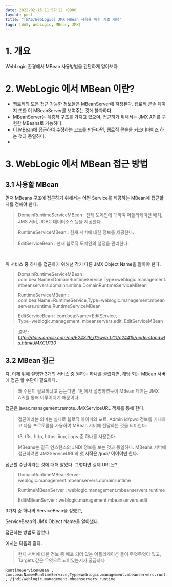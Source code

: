 ```yaml
---
date: 2022-02-15 11:57:12 +0900
layout: post
title: "[WAS/WebLogic] JMX MBean 사용을 위한 기초 개념"
tags: [WAS, WebLogic, MBean, JMX]
---
```


# 1. 개요

WebLogic 환경에서 MBean 사용방법을 간단하게 알아보자



# 2. WebLogic 에서 MBean 이란?

- 웹로직의 모든 접근 가능한 정보들은 MBeanServer에 저장된다. 웹로직 콘솔 페이지 또한 이 MBeanServer를 보여주는 것에 불과하다.
- MBeanServer는 계층적 구조를 가지고 있으며, 접근하기 위해서는 JMX API를 구현한 MBeans로 가능하다.
- 이 MBean에 접근하여 수정하는 코드를 만든다면, 웹로직 콘솔을 커스터마이즈 하는 것과 동일하다.
- 

# 3. WebLogic 에서 MBean 접근 방법

## 3.1 사용할 MBean

먼저 MBeans 구조에 접근하기 위해서는 어떤 Service를 제공하는 MBean에 접근할지를 정해야 한다.

>  DomainRuntimeServiceMBean : 전체 도메인에 대하여 어플리케이션 배치, JMS 서버, JDBC 데이터소스 등을 제공한다.
>
> RuntimeServiceMBean : 현재 서버에 대한 정보를 제공한다.
>
> EditServiceBean : 현재 웹로직 도메인의 설정을 관리한다.
<br>

위 서비스 중 하나를 접근하기 위해선 각기 다른 JMX Object Name을 알아야 한다.

>  DomainRuntimeServiceMBean : com.bea:Name=DomainRuntimeService,Type=weblogic.management.mbeanservers.domainruntime.DomainRuntimeServiceMBean
>
> RuntimeServiceMBean : com.bea:Name=RuntimeService,Type=weblogic.management.mbeanservers.runtime.RuntimeServiceMBean
>
> EditServiceBean : com.bea:Name=EditService, Type=weblogic.management. mbeanservers.edit. EditServiceMBean

> _출처 : http://docs.oracle.com/cd/E24329_01/web.1211/e24415/understandwls.htm#JMXCU130_



## 3.2 MBean 접근

자, 이제 위에 설명한 3개의 서비스 중 원하는 하나를 골랐다면, 해당 되는 MBean 서버에 접근 할 수단이 필요하다.

> 왜 수단이 필요하냐고 묻는다면, 1번에서 설명하였듯이 MBean 제어는 JMX API를 통해 이루어지기 때문이다.



접근은 javax.management.remote.JMXServiceURL 객체를 통해 한다.

> 접근이라는 의미는 실제로 웹로직 아이피와 포트, Admin id/pwd 정보를 기재하고 다음 프로토콜을 사용하여 MBean 서버에 전달하는 것을 의미한다.
>
> t3, t3s, http, https, iiop, iiops 중 하나를 사용한다.
>
> MBeans는 결국 인스턴스의 JNDI 정보를 보는 것과 동일하다. MBeans 서버에 접근하려면 JMXServiceURL의 **첫 시작은 /jndi/ 이어야만 한다.**


접근할 수단이라는 것에 대해 알았다. 그렇다면 실제 URL은?

> DomainRuntimeMBeanServer : weblogic.management.mbeanservers.domainruntime
>
> RuntimeMBeanServer : weblogic.management.mbeanservers.runtime
>
> EditMBeanServer : weblogic.management.mbeanservers.edit



3가지 중 하나의 ServiceBean을 정했고,

ServiceBean의 JMX Object Name을 알아냈다.

접근하는 방법도 알았다.

예시는 다음과 같다.

> 현재 서버에 대한 정보 중 배포 되어 있는 어플리케이션 들이 무엇무엇이 있고, Targets 값은 무엇으로 되어있는지가 궁금하다

```
RuntimeServiceMBean , com.bea:Name=RuntimeService,Type=weblogic.management.mbeanservers.runtime.RuntimeServiceMBean , /jndi/weblogic.management.mbeanservers.runtime
```
